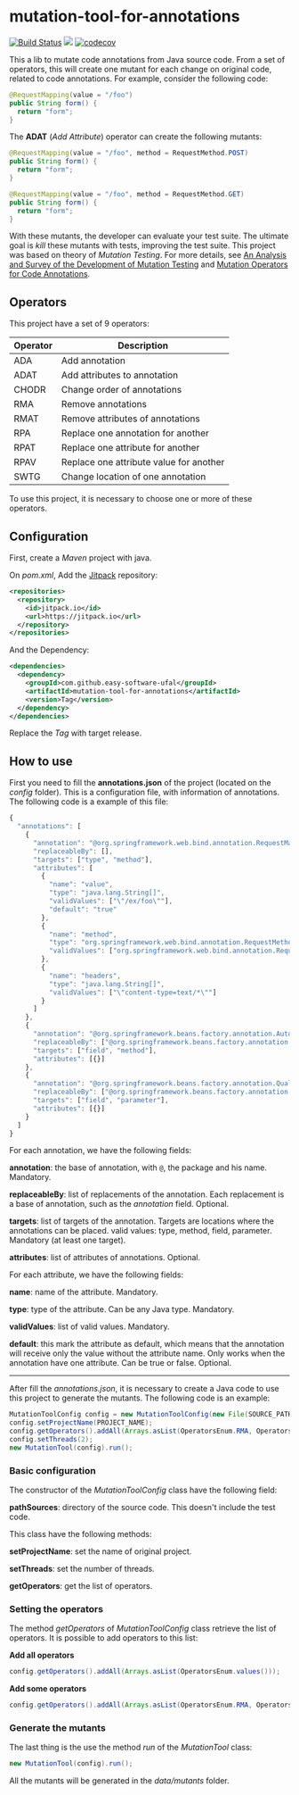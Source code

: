 # mutation-tool-for-annotations

[![Build Status](https://travis-ci.org/easy-software-ufal/mutation-tool-for-annotations.svg?branch=master)](https://travis-ci.org/easy-software-ufal/mutation-tool-for-annotations) [![](https://jitpack.io/v/easy-software-ufal/mutation-tool-for-annotations.svg)](https://jitpack.io/#easy-software-ufal/mutation-tool-for-annotations) [![codecov](https://codecov.io/gh/easy-software-ufal/mutation-tool-for-annotations/branch/master/graph/badge.svg)](https://codecov.io/gh/easy-software-ufal/mutation-tool-for-annotations)

This a lib to mutate code annotations from Java source code. From a set of operators, this will create one mutant for each change on original code, related to code annotations. For example, consider the following code:

```java
@RequestMapping(value = "/foo")
public String form() {
  return "form";
}
```

The **ADAT** (*Add Attribute*) operator can create the following mutants:

```java
@RequestMapping(value = "/foo", method = RequestMethod.POST)
public String form() {
  return "form";
}
```

```java
@RequestMapping(value = "/foo", method = RequestMethod.GET)
public String form() {
  return "form";
}
```

With these mutants, the developer can evaluate your test suite. The ultimate goal is *kill* these mutants with tests, improving the test suite. This project was based on theory of *Mutation Testing*. For more details, see [An Analysis and Survey of the Development of Mutation Testing](https://ieeexplore.ieee.org/abstract/document/5487526) and [Mutation Operators for Code Annotations](https://dl.acm.org/citation.cfm?id=3266006&dl=ACM&coll=DL).

## Operators

This project have a set of 9 operators:

Operator | Description
---------|---------------
ADA | Add annotation
ADAT | Add attributes to annotation
CHODR | Change order of annotations
RMA | Remove annotations
RMAT | Remove attributes of annotations
RPA | Replace one annotation for another
RPAT | Replace one attribute for another
RPAV | Replace one attribute value for another
SWTG | Change location of one annotation

To use this project, it is necessary to choose one or more of these operators.

## Configuration

First, create a *Maven* project with java.

On *pom.xml*, Add the [Jitpack](https://jitpack.io/) repository:

```xml
<repositories>
  <repository>
    <id>jitpack.io</id>
    <url>https://jitpack.io</url>
  </repository>
</repositories>
```
  
And the Dependency:

```xml
<dependencies>
  <dependency>
    <groupId>com.github.easy-software-ufal</groupId>
    <artifactId>mutation-tool-for-annotations</artifactId>
    <version>Tag</version>
  </dependency>
</dependencies>
```

Replace the *Tag* with target release.

## How to use

First you need to fill the **annotations.json** of the project (located on the *config* folder). This is a configuration file, with information of annotations. The following code is a example of this file:

```javascript
{
  "annotations": [
    {
      "annotation": "@org.springframework.web.bind.annotation.RequestMapping",
      "replaceableBy": [],
      "targets": ["type", "method"],
      "attributes": [
        {
          "name": "value",
          "type": "java.lang.String[]",
          "validValues": ["\"/ex/foo\""],
          "default": "true"
        },
        {
          "name": "method",
          "type": "org.springframework.web.bind.annotation.RequestMethod[]",
          "validValues": ["org.springframework.web.bind.annotation.RequestMethod.POST"]
        },
        {
          "name": "headers",
          "type": "java.lang.String[]",
          "validValues": ["\"content-type=text/*\""]
        }
      ]
    },
    {
      "annotation": "@org.springframework.beans.factory.annotation.Autowired",
      "replaceableBy": ["@org.springframework.beans.factory.annotation.Qualifier"],
      "targets": ["field", "method"],
      "attributes": [{}]
    },
    {
      "annotation": "@org.springframework.beans.factory.annotation.Qualifier",
      "replaceableBy": ["@org.springframework.beans.factory.annotation.Autowired"],
      "targets": ["field", "parameter"],
      "attributes": [{}]
    }
  ]
}
```

For each annotation, we have the following fields:

**annotation**: the base of annotation, with `@`, the package and his name. Mandatory.

**replaceableBy**: list of replacements of the annotation. Each replacement is a base of annotation, such as the *annotation* field. Optional.

**targets**: list of targets of the annotation. Targets are locations where the annotations can be placed. valid values: type, method, field, parameter. Mandatory (at least one target).

**attributes**: list of attributes of annotations. Optional.

For each attribute, we have the following fields:

**name**: name of the attribute. Mandatory.

**type**: type of the attribute. Can be any Java type. Mandatory.

**validValues**: list of valid values. Mandatory.

**default**: this mark the attribute as default, which means that the annotation will receive only the value without the attribute name. Only works when the annotation have one attribute. Can be true or false. Optional.

-----

After fill the *annotations.json*, it is necessary to create a Java code to use this project to generate the mutants. The following code is an example:

```java
MutationToolConfig config = new MutationToolConfig(new File(SOURCE_PATH));
config.setProjectName(PROJECT_NAME);
config.getOperators().addAll(Arrays.asList(OperatorsEnum.RMA, OperatorsEnum.RMAT));
config.setThreads(2);
new MutationTool(config).run();
```

### Basic configuration

The constructor of the *MutationToolConfig* class have the following field:

**pathSources**: directory of the source code. This doesn't include the test code.

This class have the following methods:

**setProjectName**: set the name of original project.

**setThreads**: set the number of threads.

**getOperators**: get the list of operators.

### Setting the operators

The method *getOperators* of *MutationToolConfig* class retrieve the list of operators. It is possible to add operators to this list:

**Add all operators**

```java
config.getOperators().addAll(Arrays.asList(OperatorsEnum.values()));
```

**Add some operators**

```java
config.getOperators().addAll(Arrays.asList(OperatorsEnum.RMA, OperatorsEnum.RMAT));
```

### Generate the mutants

The last thing is the use the method *run* of the *MutationTool* class:

```java
new MutationTool(config).run();
```

All the mutants will be generated in the *data/mutants* folder.